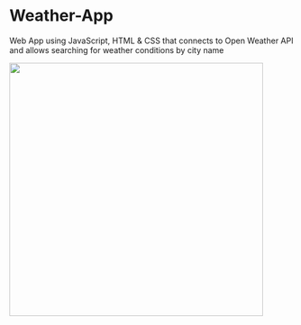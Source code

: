 # Weather-App
 
 Web App using JavaScript, HTML & CSS that connects to Open Weather API and allows searching for weather conditions by city name



<img src="https://user-images.githubusercontent.com/66329929/220724498-77c5f46e-9c91-46d7-836d-ac880a07db31.gif" width="450" />
